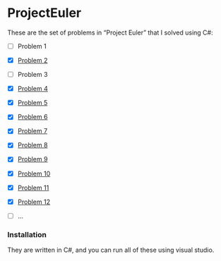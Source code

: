 # ProjectEuler
These are the set of problems in “Project Euler” that I solved using C#:<br>
- [ ] Problem 1
- [x] [Problem 2](https://projecteuler.net/problem=2)
- [ ] Problem 3
- [x] [Problem 4](https://projecteuler.net/problem=4)
- [x] [Problem 5](https://projecteuler.net/problem=5)
- [x] [Problem 6](https://projecteuler.net/problem=6)
- [x] [Problem 7](https://projecteuler.net/problem=7)
- [x] [Problem 8](https://projecteuler.net/problem=8) 
- [x] [Problem 9](https://projecteuler.net/problem=9)
- [x] [Problem 10](https://projecteuler.net/problem=10)
- [x] [Problem 11](https://projecteuler.net/problem=11)
- [x] [Problem 12](https://projecteuler.net/problem=12)
- [ ] ...    


### Installation

They are written in C#, and you can run all of these using visual studio.
